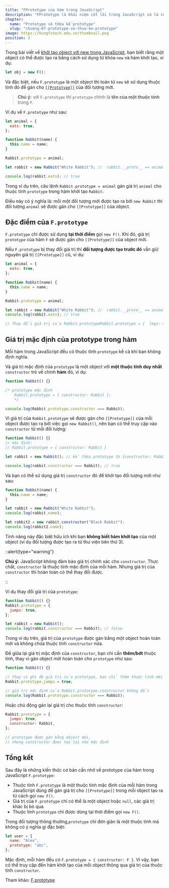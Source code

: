 ```yaml
---
title: "FPrototype của hàm trong JavaScript"
description: "FPrototype là khái niệm cốt lõi trong JavaScript và là cơ chế quan trọng trong việc thực thi mô hình OOP trong JavaScript. Là cơ chế mà các object trong javascript kế thừa các tính năng từ một object khác."
chapter:
  name: "Prototype và thừa kế prototype"
  slug: "chuong-07-prototype-va-thua-ke-prototype"
image: https://kungfutech.edu.vn/thumbnail.png
position: 2
---
```


Trong bài viết về [khởi tạo object với new trong JavaScript](/bai-viet/javascript/khoi-tao-doi-tuong-voi-tu-khoa-new-trong-javascript), bạn biết rằng một object có thể được tạo ra bằng cách sử dụng từ khóa `new` và hàm khởi tạo, ví dụ:

```js
let obj = new F();
```

Và đặc biệt, nếu `F.prototype` là một object thì toán tử `new` sẽ sử dụng thuộc tính đó để gán cho [`[[Prototype]]`](/bai-viet/javascript/prototype-trong-javascript) của đối tượng mới.

> **Chú ý:** với `F.prototype` thì `prototype` chính là **tên của một thuộc tính** trong `F`.

Ví dụ về `F.prototype` như sau:

```js
let animal = {
  eats: true,
};

function Rabbit(name) {
  this.name = name;
}

Rabbit.prototype = animal;

let rabbit = new Rabbit("White Rabbit"); //  rabbit.__proto__ == animal

console.log(rabbit.eats); // true
```

Trong ví dụ trên, câu lệnh `Rabbit.prototype = animal` gán giá trị `animal` cho thuộc tính `prototype` trong hàm khởi tạo `Rabbit`.

Điều này có ý nghĩa là: mỗi một đối tượng mới được tạo ra bởi `new Rabbit` thì đối tượng `animal` sẽ được gán cho `[[Prototype]]` của object.

## Đặc điểm của `F.prototype`

`F.prototype` chỉ được sử dụng **tại thời điểm** gọi `new F()`. Khi đó, giá trị `prototype` của hàm `F` sẽ được gán cho `[[Prototype]]` của object mới.

Nếu `F.prototype` bị thay đổi giá trị thì **đối tượng được tạo trước đó** vẫn giữ nguyên giá trị `[[Prototype]]` cũ, ví dụ:

```js
let animal = {
  eats: true,
};

function Rabbit(name) {
  this.name = name;
}

Rabbit.prototype = animal;

let rabbit = new Rabbit("White Rabbit"); //  rabbit.__proto__ == animal
console.log(rabbit.eats); // true

// Thay đổi giá trị của Rabbit.prototypeRabbit.prototype = {  legs: 4,};// prototype của đối tượng rabbit vẫn không đổiconsole.log(rabbit.eats); // trueconsole.log(rabbit.legs); // undefined
```

## Giá trị mặc định của prototype trong hàm

Mỗi hàm trong JavaScript đều có thuộc tính `prototype` kể cả khi bạn không định nghĩa.

Và giá trị mặc định của `prototype` là một object với **một thuộc tính duy nhất** `constructor` trỏ về chính **hàm** đó, ví dụ:

```js
function Rabbit() {}

/* prototype mặc định
    Rabbit.prototype = { constructor: Rabbit };
    */

console.log(Rabbit.prototype.constructor === Rabbit);
```

Vì giá trị của `Rabbit.prototype` sẽ được gán cho `[[Prototype]]` của mỗi object được tạo ra bởi việc gọi `new Rabbit()`, nên bạn có thể truy cập vào `constructor` từ mỗi đối tượng:

```js
function Rabbit() {}
// mặc định:
// Rabbit.prototype = { constructor: Rabbit }

let rabbit = new Rabbit(); // kế thừa prototype từ {constructor: Rabbit}

console.log(rabbit.constructor === Rabbit); // true
```

Và bạn có thể sử dụng giá trị `constructor` đó để khởi tạo đối tượng mới như sau:

```js
function Rabbit(name) {
  this.name = name;
}

let rabbit = new Rabbit("White Rabbit");
console.log(rabbit.name);

let rabbit2 = new rabbit.constructor("Black Rabbit");
console.log(rabbit2.name);
```

Tính năng này đặc biệt hữu ích khi bạn **không biết hàm khởi tạo** của một object (ví dụ đối tượng được tạo ra từ thư viện bên thứ 3).

::alert{type="warning"}

**Chú ý:** JavaScript không đảm bảo giá trị chính xác cho `constructor`. Thực chất, `constructor` là thuộc tính mặc định của mỗi hàm. Nhưng giá trị của `constructor` thì hoàn toàn có thể thay đổi được.

::

Ví dụ thay đổi giá trị của `prototype`:

```js
function Rabbit() {}
Rabbit.prototype = {
  jumps: true,
};

let rabbit = new Rabbit();
console.log(rabbit.constructor === Rabbit); // false
```

Trong ví dụ trên, giá trị của `prototype` được gán bằng một object hoàn toàn mới và không chứa thuộc tính `constructor` nữa.

Để giữa lại giá trị mặc định của `constructor`, bạn chỉ cần **thêm/bớt** thuộc tính, thay vì gán object mới hoàn toàn cho `prototype` như sau:

```js
function Rabbit() {}

// thay vì ghi đè giá trị của prototype, bạn chỉ thêm thuộc tính mới
Rabbit.prototype.jumps = true;

// giá trị mặc định của Rabbit.prototype.constructor không đổi
console.log(Rabbit.prototype.constructor === Rabbit);
```

Hoặc chủ động gán lại giá trị cho thuộc tính `constructor`:

```js
Rabbit.prototype = {
  jumps: true,
  constructor: Rabbit,
};

// prototype được gán bằng object mới,
// nhưng constructor được tạo lại như mặc định
```

## Tổng kết

Sau đây là những kiến thức cơ bản cần nhớ về prototype của hàm trong JavaScript `F.prototype`:

- Thuộc tính `F.prototype` là một thuộc tính mặc định của mỗi hàm trong JavaScript dùng để gán giá trị cho `[[Prototype]]` trong mỗi object tạo ra từ cách gọi `new F()`.
- Giá trị của `F.prototype` chỉ có thể là một object hoặc `null`, các giá trị khác bị bỏ qua.
- Thuộc tính `prototype` chỉ được dùng tại thời điểm gọi `new F()`.

Trong đối tượng thông thường,`prototype` chỉ đơn giản là một thuộc tính mà không có ý nghĩa gì đặc biệt:

```js
let user = {
  name: "Alex",
  prototype: "abc",
};
```

Mặc định, mỗi hàm đều có `F.prototype = { constructor: F }`. Vì vậy, bạn có thể truy cập đến hàm khởi tạo của mỗi object thông qua giá trị của thuộc tính `constructor`.

Tham khảo: [F.prototype](https://javascript.info/function-prototype)
